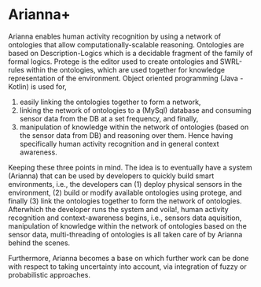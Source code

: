 # Arianna+

Arianna enables human activity recognition by using a network of ontologies that allow computationally-scalable reasoning. Ontologies are based on Description-Logics which is a decidable fragment of the family of formal logics. Protege is the editor used to create ontologies and SWRL-rules within the ontologies, which are used together for knowledge representation of the environment. Object oriented programming (Java - Kotlin) is used for, 
1. easily linking the ontologies together to form a network, 
2. linking the network of ontologies to a (MySql) database and consuming sensor data from the DB at a set frequency, and finally, 
3. manipulation of knowledge within the network of ontologies (based on the sensor data from DB) and reasoning over them. Hence having specifically human activity recognition and in general context awareness.

Keeping these three points in mind. The idea is to eventually have a system (Arianna) that can be used by developers to quickly build smart environments, i.e., the developers can (1) deploy physical sensors in the environment, (2) build or modify available ontologies using protege, and finally (3) link the ontologies together to form the network of ontologies. Afterwhich the developer runs the system and voila!, human activity recognition and context-awareness begins, i.e., sensors data aquisition, manipulation of knowledge within the network of ontologies based on the sensor data, multi-threading of ontologies is all taken care of by Arianna behind the scenes. 

Furthermore, Arianna becomes a base on which further work can be done with respect to taking uncertainty into account, via integration of fuzzy or probabilistic approaches.

